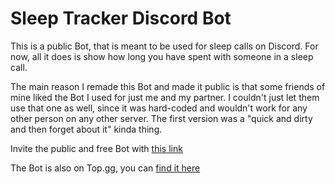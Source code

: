 # Sleep Tracker Discord Bot

This is a public Bot, that is meant to be used for sleep calls on Discord.
For now, all it does is show how long you have spent with someone in a sleep call.

The main reason I remade this Bot and made it public is that some friends of mine liked the Bot I used for just me and my partner.
I couldn't just let them use that one as well, since it was hard-coded and wouldn't work for any other person on any other server. The first version was a "quick and dirty and then forget about it" kinda thing.

Invite the public and free Bot with [this link](https://discord.com/api/oauth2/authorize?client_id=969480256564117505&permissions=274879007744&scope=applications.commands%20bot)

The Bot is also on Top.gg, you can [find it here](https://top.gg/bot/969480256564117505)